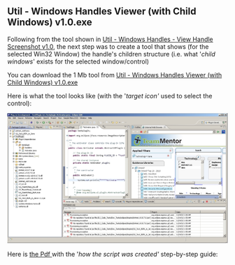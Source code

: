 ##  Util - Windows Handles Viewer (with Child Windows) v1.0.exe 

Following from the tool shown in [Util - Windows Handles - View Handle Screenshot v1.0](http://diniscruz.blogspot.co.uk/2012/11/util-windows-handles-view-handle.html), the next step was to create a tool that shows (for the selected Win32 Window) the handle's children structure (i.e. what '_child windows_' exists for the selected window/control)

You can download the 1 Mb tool from [Util - Windows Handles Viewer (with Child Windows) v1.0.exe](https://dl.dropbox.com/u/81532342/O2Platform%20Tools/Windows/Windows_Messages/Util%20-%20Windows%20Handles%20Viewer%20%28with%20Child%20Windows%29%20v1.0.exe)

Here is what the tool looks like (with the '_target icon'_ used to select the control):

[![](images/CropperCapture_5B8_5D1.jpg)](http://4.bp.blogspot.com/-afCJ90RIsx0/ULa48leKgXI/AAAAAAAAF1k/VTgcYKDXni8/s1600/CropperCapture%5B8%5D.jpg)

Here is [the Pdf ](https://dl.dropbox.com/u/81532342/O2%20Raw%20Docs/Pdfs/Win32%20Window%20Handles%20-%20Creating%20a%20Handle%20Child%20Windows%20viewer.pdf)with the '_how the script was created'_ step-by-step guide:  

